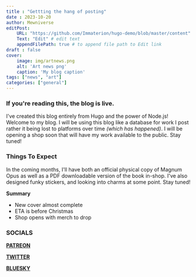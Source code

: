 ```yaml
---
title : "Gettting the hang of posting"
date : 2023-10-20
author: Mewniverse
editPost:
    URL: "https://github.com/Immaterion/hugo-demo/blob/master/content"
    Text: "Edit" # edit text
    appendFilePath: true # to append file path to Edit link
draft : false
cover: 
    image: img/artnews.png
    alt: 'Art news png'
    caption: 'My blog caption'
tags: ["news", "art"]
categories: ["general"]
---
```


### If you're reading this, the blog is live.

I've created this blog entirely from Hugo and the power of Node.js! Welcome to my blog. I will be using this
blog like a database for work I post rather it being lost to platforms over time *(which has happened)*. I will
be opening a shop soon that will have my work available to the public. Stay tuned!

### Things To Expect

In the coming months, I'll have both an official physical copy of Magnum Opus as well as a 
PDF downloadable version of the book in-shop. I've also designed funky stickers, and looking into charms
at some point. Stay tuned!

**Summary**

- New cover almost complete
- ETA is before Christmas
- Shop opens with merch to drop

### SOCIALS

<a class="btn btn-primary" href="https://www.patreon.com/mewniverse" role="button">**PATREON**</a>

<a class="btn btn-primary" href="https://twitter.com/mewniverse" role="button">**TWITTER**</a>

<a class="btn btn-primary" href="https://mewniverse.bsky.social" role="button">**BLUESKY**</a>
